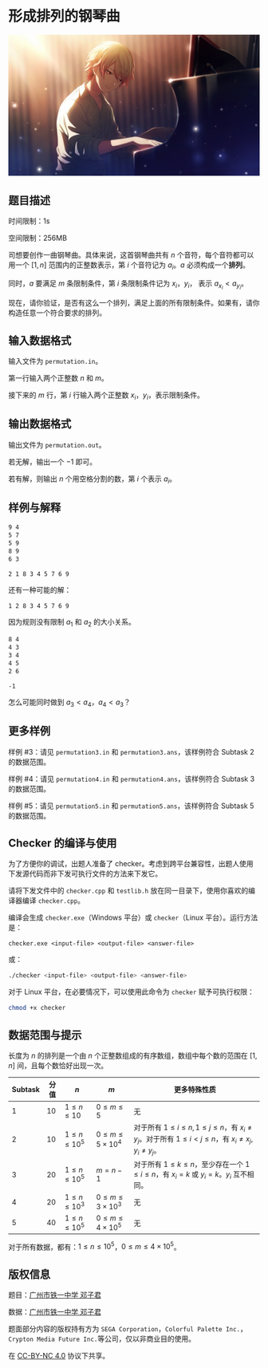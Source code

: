 # 形成排列的钢琴曲

![星星的旋律](./card_013_016_normal_compressed.jpg)

## 题目描述

时间限制：1s

空间限制：256MB

司想要创作一曲钢琴曲。具体来说，这首钢琴曲共有 $n$ 个音符，每个音符都可以用一个 $[1,n]$ 范围内的正整数表示，第 $i$ 个音符记为 $a_i$。$a$ 必须构成一个**排列**。

同时，$a$ 要满足 $m$ 条限制条件，第 $i$ 条限制条件记为 $x_i$，$y_i$， 表示 $a_{x_i}<a_{y_i}$。

现在，请你验证，是否有这么一个排列，满足上面的所有限制条件。如果有，请你构造任意一个符合要求的排列。

## 输入数据格式

输入文件为 `permutation.in`。

第一行输入两个正整数 $n$ 和 $m$。

接下来的 $m$ 行，第 $i$ 行输入两个正整数 $x_i$，$y_i$，表示限制条件。

## 输出数据格式

输出文件为 `permutation.out`。

若无解，输出一个 $-1$ 即可。

若有解，则输出 $n$ 个用空格分割的数，第 $i$ 个表示 $a_i$。

## 样例与解释

```input1
9 4
5 7
5 9
8 9
6 3
```

```output1
2 1 8 3 4 5 7 6 9
```

还有一种可能的解：

```
1 2 8 3 4 5 7 6 9
```

因为规则没有限制 $a_1$ 和 $a_2$ 的大小关系。

```input2
8 4
4 3
3 4
4 5
2 6
```

```output2
-1
```

怎么可能同时做到 $a_3<a_4$，$a_4<a_3$？

## 更多样例

样例 #3：请见 `permutation3.in` 和 `permutation3.ans`，该样例符合 Subtask 2 的数据范围。

样例 #4：请见 `permutation4.in` 和 `permutation4.ans`，该样例符合 Subtask 3 的数据范围。

样例 #5：请见 `permutation5.in` 和 `permutation5.ans`，该样例符合 Subtask 5 的数据范围。

## Checker 的编译与使用

为了方便你的调试，出题人准备了 checker。考虑到跨平台兼容性，出题人使用下发源代码而非下发可执行文件的方法来下发它。

请将下发文件中的 `checker.cpp` 和 `testlib.h` 放在同一目录下，使用你喜欢的编译器编译 `checker.cpp`。

编译会生成 `checker.exe`（Windows 平台）或 `checker`（Linux 平台）。运行方法是：

```shell
checker.exe <input-file> <output-file> <answer-file>
```

或：

```bash
./checker <input-file> <output-file> <answer-file>
```

对于 Linux 平台，在必要情况下，可以使用此命令为 `checker` 赋予可执行权限：

```bash
chmod +x checker
```

## 数据范围与提示

长度为 $n$ 的排列是一个由 $n$ 个正整数组成的有序数组，数组中每个数的范围在 $[1,n]$ 间，且每个数恰好出现一次。

| Subtask | 分值  | $n$             | $m$                    | 更多特殊性质                                                                                           |
| ------- | --- | --------------- | ---------------------- | ------------------------------------------------------------------------------------------------ |
| 1       | 10  | $1\le n\le10$   | $0\le m\le5$           | 无                                                                                                |
| 2       | 10  | $1\le n\le10^5$ | $0\le m\le5\times10^4$ | 对于所有 $1\le i\le n,1\le j\le n$，有 $x_i\neq y_j$。对于所有 $1\le i<j\le n$，有 $x_i\neq x_j,y_i\neq y_j$。 |
| 3       | 20  | $1\le n\le10^5$ | $m=n-1$                | 对于所有 $1\le k\le n$，至少存在一个 $1\le i\le n$，有 $x_i=k$ 或 $y_i=k$。$y_i$ 互不相同。                          |
| 4       | 20  | $1\le n\le10^3$ | $0\le m\le3\times10^3$ | 无                                                                                                |
| 5       | 40  | $1\le n\le10^5$ | $0\le m\le4\times10^5$ | 无                                                                                                |

对于所有数据，都有：$1\le n\le10^5$，$0\le m\le4\times10^5$。

## 版权信息

题目：[广州市铁一中学 邓子君](https://www.luogu.com.cn/user/387836)

数据：[广州市铁一中学 邓子君](https://www.luogu.com.cn/user/387836)

题面部分内容的版权持有方为 `SEGA Corporation`，`Colorful Palette Inc.`，`Crypton Media Future Inc.`等公司，仅以非商业目的使用。

在 [CC-BY-NC 4.0](https://creativecommons.org/licenses/by-nc/4.0/legalcode.zh-hans) 协议下共享。